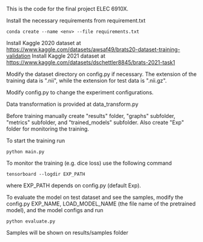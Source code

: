 This is the code for the final project ELEC 6910X.

Install the necessary requirements from requirement.txt

```
conda create --name <env> --file requirements.txt
```

Install Kaggle 2020 dataset at https://www.kaggle.com/datasets/awsaf49/brats20-dataset-training-validation
Install Kaggle 2021 dataset at https://www.kaggle.com/datasets/dschettler8845/brats-2021-task1

Modify the dataset directory on config.py if necessary. The extension of the training data is ".nii", while
the extension for test data is ".nii.gz". 

Modify config.py to change the experiment configurations. 

Data transformation is provided at data_transform.py

Before training manually create "results" folder, "graphs" subfolder, "metrics" subfolder, and "trained_models" subfolder. Also create "Exp" folder for monitoring the training.

To start the training run

```
python main.py

```

To monitor the training (e.g. dice loss) use the following command

```
tensorboard --logdir EXP_PATH

```

where EXP_PATH depends on config.py (default Exp).

To evaluate the model on test dataset and see the samples, modify the config.py EXP_NAME, LOAD_MODEL_NAME (the file name of the pretrained model), and the model configs and run

```
python evaluate.py

```

Samples will be shown on results/samples folder


